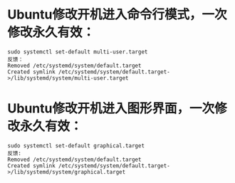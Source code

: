 # Ubuntu修改开机进入命令行模式，一次修改永久有效：
```
sudo systemctl set-default multi-user.target 
反馈：
Removed /etc/systemd/system/default.target
Created symlink /etc/systemd/system/default.target->/lib/systemd/system/multi-user.target
```

# Ubuntu修改开机进入图形界面，一次修改永久有效：
```
sudo systemctl set-default graphical.target 
反馈:
Removed /etc/systemd/system/default.target
Created symlink /etc/systemd/system/default.target->/lib/systemd/system/graphical.target
```